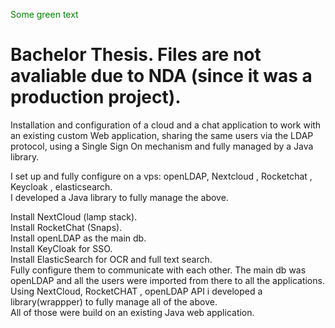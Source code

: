 <span style="color: green"> Some green text 
# Bachelor Thesis. Files are not avaliable due to NDA (since it was a production project).  
Installation and configuration of a cloud and a chat application to work with an existing custom Web application, sharing the same users via the LDAP protocol, using a Single Sign On mechanism and fully managed by a Java library. </span>

I set up and fully configure on a vps: openLDAP, Nextcloud , Rocketchat , Keycloak , elasticsearch.  
I developed a Java library to fully manage the above.  

Install NextCloud (lamp stack).  
Install RocketChat (Snaps).  
Install openLDAP as the main db.  
Install KeyCloak for SSO.  
Install ElasticSearch for OCR and full text search.  
Fully configure them to communicate with each other. The main db was openLDAP and all the users were imported from there to all the applications.  
Using NextCloud, RocketCHAT , openLDAP API i developed a library(wrappper) to fully manage all of the above.   
All of those were build on an existing Java web application.  
